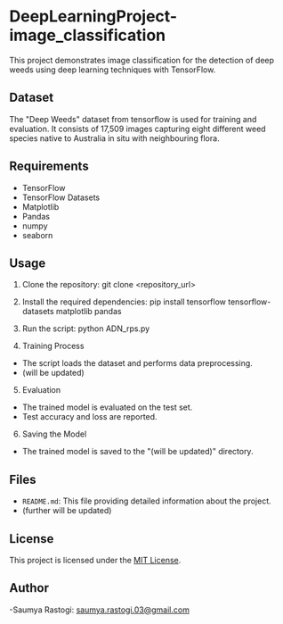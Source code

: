 # DeepLearningProject-image_classification

This project demonstrates image classification for the detection of deep weeds using deep learning techniques with TensorFlow.

## Dataset
The "Deep Weeds" dataset from tensorflow is used for training and evaluation. It consists of 17,509 images capturing eight different weed species native to Australia in situ with neighbouring flora. 

## Requirements
- TensorFlow
- TensorFlow Datasets
- Matplotlib
- Pandas
- numpy
- seaborn

## Usage
1. Clone the repository:
git clone <repository_url>

2. Install the required dependencies:
pip install tensorflow tensorflow-datasets matplotlib pandas

3. Run the script:
python ADN_rps.py

4. Training Process
- The script loads the dataset and performs data preprocessing.
- (will be updated) 

5. Evaluation
- The trained model is evaluated on the test set.
- Test accuracy and loss are reported.

6. Saving the Model
- The trained model is saved to the "(will be updated)" directory.

## Files
- `README.md`: This file providing detailed information about the project.
- (further will be updated)

## License
This project is licensed under the [MIT License](LICENSE).

## Author
-Saumya Rastogi: [saumya.rastogi.03@gmail.com](https://www.linkedin.com/in/saumya-rastogi-018bb91b6)
